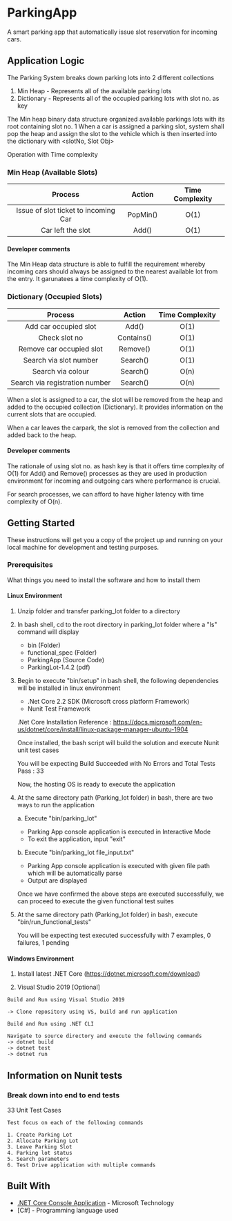 # ParkingApp

A smart parking app that automatically issue slot reservation for incoming cars. 

## Application Logic

The Parking System breaks down parking lots into 2 different collections
1. Min Heap - Represents all of the available parking lots
2. Dictionary - Represents all of the occupied parking lots with slot no. as key

The Min heap binary data structure organized available parkings lots with its root containing slot no. 1
When a car is assigned a parking slot, system shall pop the heap and assign the slot to the vehicle which is then inserted into the dictionary with <slotNo, Slot Obj>

Operation with Time complexity

### Min Heap (Available Slots)

| Process | Action | Time Complexity |
| :---:       |     :---:      |          :---: |
| Issue of slot ticket to incoming Car   | PopMin()    | O(1)    |
| Car left the slot  | Add()       | O(1)    |


#### Developer comments
The Min Heap data structure is able to fulfill the requirement whereby incoming cars should always be assigned to the nearest available lot from the entry. It garunatees a time complexity of O(1).


### Dictionary (Occupied Slots)

| Process | Action | Time Complexity |
| :---:       |     :---:      |          :---: |
| Add car occupied slot   | Add()   | O(1)    |
| Check slot no  | Contains()   | O(1)    |
| Remove car occupied slot | Remove()   | O(1)    |
| Search via slot number    | Search()      | O(1)    |
| Search via colour    | Search()      | O(n)    |
| Search via registration number    | Search()      | O(n)    |

When a slot is assigned to a car, the slot will be removed from the heap and added to the occupied collection (Dictionary).
It provides information on the current slots that are occupied.

When a car leaves the carpark, the slot is removed from the collection and added back to the heap.

#### Developer comments
The rationale of using slot no. as hash key is that it offers time complexity of O(1) for Add() and Remove() processes as they are used in production environment for incoming and outgoing cars where performance is crucial.

For search processes, we can afford to have higher latency with time complexity of O(n).


## Getting Started

These instructions will get you a copy of the project up and running on your local machine for development and testing purposes.

### Prerequisites

What things you need to install the software and how to install them

#### Linux Environment

1. Unzip folder and transfer parking_lot folder to a directory

2. In bash shell, cd to the root directory in parking_lot folder where a "ls" command will display
   * bin (Folder)
   * functional_spec (Folder)
   * ParkingApp (Source Code)
   * ParkingLot-1.4.2 (pdf)

3. Begin to execute "bin/setup" in bash shell, the following dependencies will be installed in linux environment
     * .Net Core 2.2 SDK (Microsoft cross platform Framework)
     * Nunit Test Framework

     .Net Core Installation Reference : https://docs.microsoft.com/en-us/dotnet/core/install/linux-package-manager-ubuntu-1904

    Once installed, the bash script will build the solution and execute Nunit unit test cases

    You will be expecting Build Succeeded with No Errors and Total Tests Pass : 33

    Now, the hosting OS is ready to execute the application

4. At the same directory path (Parking_lot folder) in bash, there are two ways to run the application

   a. Execute "bin/parking_lot"
   
      * Parking App console application is executed in Interactive Mode
      * To exit the application, input "exit"
   
   b. Execute "bin/parking_lot file_input.txt"
   
     * Parking App console application is executed with given file path which will be automatically parse
     * Output are displayed 
     
   Once we have confirmed the above steps are executed successfully, we can proceed to execute the given functional test suites
   
 6. At the same directory path (Parking_lot folder) in bash, execute "bin/run_functional_tests"
 
    You will be expecting test executed successfully with 7 examples, 0 failures, 1 pending
 

#### Windows Environment

1. Install latest .NET Core
(https://dotnet.microsoft.com/download)

2. Visual Studio 2019 [Optional]

```
Build and Run using Visual Studio 2019

-> Clone repository using VS, build and run application

Build and Run using .NET CLI

Navigate to source directory and execute the following commands
-> dotnet build
-> dotnet test
-> dotnet run

```

## Information on Nunit tests

### Break down into end to end tests

33 Unit Test Cases

```
Test focus on each of the following commands

1. Create Parking Lot
2. Allocate Parking Lot
3. Leave Parking Slot
4. Parking lot status
5. Search parameters
6. Test Drive application with multiple commands

```

## Built With

* [.NET Core Console Application](https://dotnet.microsoft.com/download) - Microsoft Technology
* [C#] - Programming language used


